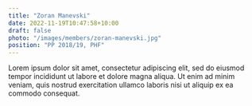 ```yaml
---
title: "Zoran Manevski"
date: 2022-11-19T10:47:58+10:00
draft: false
photo: "/images/members/zoran-manevski.jpg"
position: "PP 2018/19, PHF"
---
```


Lorem ipsum dolor sit amet, consectetur adipiscing elit, sed do eiusmod tempor incididunt ut labore et dolore magna aliqua. Ut enim ad minim veniam, quis nostrud exercitation ullamco laboris nisi ut aliquip ex ea commodo consequat.